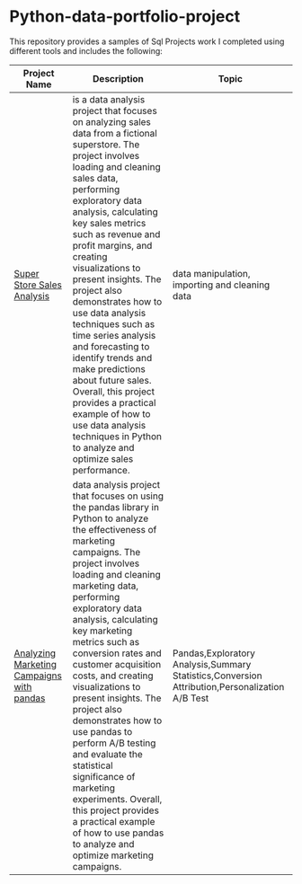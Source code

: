 # Python-data-portfolio-project
This repository provides a samples of Sql Projects work I completed using different tools and includes the following:

Project Name   | Description    |  Topic
---------------| -------------  | ------------------
[Super Store Sales Analysis](https://github.com/FemiTheAnalyst/Data-Projects#super-store-sales-analysis)  | is a data analysis project that focuses on analyzing sales data from a fictional superstore. The project involves loading and cleaning sales data, performing exploratory data analysis, calculating key sales metrics such as revenue and profit margins, and creating visualizations to present insights. The project also demonstrates how to use data analysis techniques such as time series analysis and forecasting to identify trends and make predictions about future sales. Overall, this project provides a practical example of how to use data analysis techniques in Python to analyze and optimize sales performance. | data manipulation, importing and cleaning data 
[Analyzing Marketing Campaigns with pandas](https://github.com/FemiTheAnalyst/Data-Projects#analyzing-marketing-campaigns-with-pandas)  | data analysis project that focuses on using the pandas library in Python to analyze the effectiveness of marketing campaigns. The project involves loading and cleaning marketing data, performing exploratory data analysis, calculating key marketing metrics such as conversion rates and customer acquisition costs, and creating visualizations to present insights. The project also demonstrates how to use pandas to perform A/B testing and evaluate the statistical significance of marketing experiments. Overall, this project provides a practical example of how to use pandas to analyze and optimize marketing campaigns.| Pandas,Exploratory Analysis,Summary Statistics,Conversion Attribution,Personalization A/B Test
